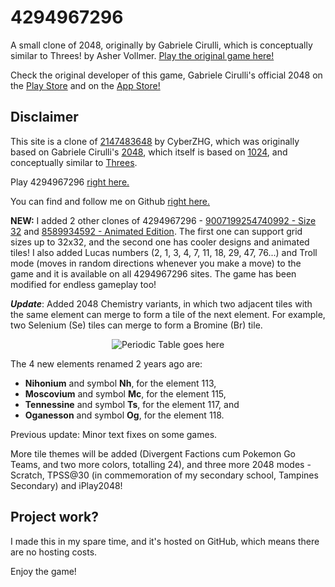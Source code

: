 # 4294967296
A small clone of 2048, originally by Gabriele Cirulli, which is conceptually similar to Threes! by Asher Vollmer.
[Play the original game here!](http://gabrielecirulli.github.io/2048/)

Check the original developer of this game, Gabriele Cirulli's official 2048 on the [Play Store](https://play.google.com/store/apps/details?id=com.gabrielecirulli.app2048) and on the [App Store!](https://itunes.apple.com/us/app/2048-by-gabriele-cirulli/id868076805)

## Disclaimer
This site is a clone of [2147483648](https://cyberzhg.github.io/2048/) by CyberZHG, which was originally based on Gabriele Cirulli's [2048](https://gabrielecirulli.github.io/2048/), which itself is based on [1024](https://play.google.com/store/apps/details?id=com.veewo.a1024), and conceptually similar to [Threes](https://asherv.com/threes/).

Play 4294967296 [right here.](http://theastronomer.github.io/2147483648/)

You can find and follow me on Github [right here.](https://github.com/theastronomer)

**NEW:** I added 2 other clones of 4294967296 - [9007199254740992 - Size 32](https://rawgit.com/TheAstronomer/2147483648/size32/index.html) and [8589934592 - Animated Edition](https://rawgit.com/TheAstronomer/2147483648/master/index.html). The first one can support grid sizes up to 32x32, and the second one has cooler designs and animated tiles! I also added Lucas numbers (2, 1, 3, 4, 7, 11, 18, 29, 47, 76...) and Troll mode (moves in random directions whenever you make a move) to the game and it is available on all 4294967296  sites. The game has been modified for endless gameplay too!

***Update***: Added 2048 Chemistry variants, in which two adjacent tiles with the same element can merge to form a tile of the next element. For example, two Selenium (Se) tiles can merge to form a Bromine (Br) tile.

<p align="center">
  <img src="https://fthmb.tqn.com/QJPs_vpN9_23LkcNla1IAXDyzrc=/768x0/filters:no_upscale()/SmallPeriodicTableBW-56a12cb45f9b58b7d0bcc89e.png" alt="Periodic Table goes here"/>
</p>

The 4 new elements renamed 2 years ago are: 
* **Nihonium** and symbol **Nh**, for the element 113,
* **Moscovium** and symbol **Mc**, for the element 115,
* **Tennessine** and symbol **Ts**, for the element 117, and
* **Oganesson** and symbol **Og**, for the element 118.

Previous update: Minor text fixes on some games.

More tile themes will be added (Divergent Factions cum Pokemon Go Teams, and two more colors, totalling 24), and three more 2048 modes - Scratch, TPSS@30 (in commemoration of my secondary school, Tampines Secondary) and iPlay2048!

## Project work?
I made this in my spare time, and it's hosted on GitHub, which means there are no hosting costs.

Enjoy the game!
